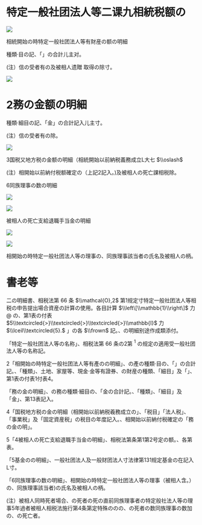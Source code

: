 # 特定一般社团法人等二课九相統税额の

![](https://www.nta.go.jp/tmp/bea38a61-85f6-4848-aac8-506e6dedabcc/images/a67d2391ec740ca1e548ab674e014345a108e72281d3bea0815dcfbc07044788.jpg)

相統開始の時特定一般社团法人等有財産の额の明細

種類·目の記、「」の合計儿主对。

(注）信の受者有の及被相人遗贈 取得の除寸。

![](https://www.nta.go.jp/tmp/bea38a61-85f6-4848-aac8-506e6dedabcc/images/18ec7566e45973a3d5fdd6ec4ec87ac184603182762814d7ab4c724dfe1ad9c6.jpg)

# 2務の金额の明細

種類·細目の記、「金」の合計記入儿主寸。

(注）信の受者有の除。

![](https://www.nta.go.jp/tmp/bea38a61-85f6-4848-aac8-506e6dedabcc/images/64a61dc8181337c079ec741274ce37d6bd653b84d7c2ed9427774241ed9a6c30.jpg)

3国税又地方税の金额の明細（相統開始以前納税義務成立L大七 $\\oslash$

(注）相開始以前納付税额確定の（上記2記入。)及被相人の死亡課相税除。

6同族理事の数の明細

![](https://www.nta.go.jp/tmp/bea38a61-85f6-4848-aac8-506e6dedabcc/images/2760ae91e271892d14aa92a4dc96ac4a668da8013333e422ac5c46e9b462222a.jpg)

![](https://www.nta.go.jp/tmp/bea38a61-85f6-4848-aac8-506e6dedabcc/images/37dc1e11ba83cf2a27c6c107f0f1cfa08564f3f78ee8da3a8a438b9d85be7e26.jpg)

被相人の死亡支給退職手当金の明細

![](https://www.nta.go.jp/tmp/bea38a61-85f6-4848-aac8-506e6dedabcc/images/972940add6dce4330f03bb265b3c55756cd36373d3ae0204bd835d357e6129f1.jpg)

![](https://www.nta.go.jp/tmp/bea38a61-85f6-4848-aac8-506e6dedabcc/images/6bec6766cfa35faf0c9b567eeeefedc3ecbf9b7b52fd02181392e2662412ed1f.jpg)

相開始の時特定一般社团法人等の理事の、同族理事該当者の氏名及被相人の柄。

# 書老等

二の明細書、相税法第 66 条 $\\mathcal{O},2$ 第1规定寸特定一般社团法人等相税の申告提出場合資産の計算の使用。各目計算 $\\left\[\\mathbb{1}\\right\]$ 力 $@$ の、第1表の付表 $5\\textcircled{>}\\textcircled{>}\\textcircled{>}\\mathbb{I}$ 力 $\\lceil\\textcircled{5}.$ 」の各 $\\frown$ 記。、の明細别途作成類添付。

「特定一般社团法人等の名称」、相税法第 66 条の2第 $^1$ の规定の適用受一般社团法人等の名称記。

2「相開始の時特定一般社团法人等有產のの明細」、の產の種類·目の、「」の合計記。、「種類」、土地、家屋等、現金·金等有證券、の財産の種類、「細目」及「」、第1表の付表1付表4。

「務の金の明細」、の務の種類·細目の、「金の合計記。、「種類」、「細目」及「金」、第13表記入。

4「国税地方税の金の明細（相開始以前納税羲務成立の」、「税目」「法人税」、「事業税」及「固定資産税」の税目の年度記入。、相開始以前納付税確定の「務の金の明」。

5「4被相人の死亡支給退職手当金の明細」、相税法第条第1第2号定の额。、各第表。

「5基金のの明細」、一般社团法人及一般财团法人寸法律第131规定基金の在記入L寸。

「6同族理事の数の明細」、相開始の時特定一般社团法人等の理事（被相人含。）の、同族理事該当者)の氏名及被相人の柄。

(注）被相人同時死者場合、の死者の死の直前同族理事者の特定般社法人等の理事5年過者被相人相税法施行第4条第定特殊ののの、の死者の数同族理事の数加の、の死亡者。